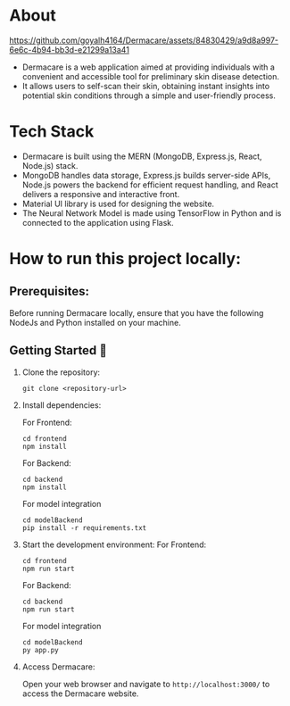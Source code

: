# About

https://github.com/goyalh4164/Dermacare/assets/84830429/a9d8a997-6e6c-4b94-bb3d-e21299a13a41

- Dermacare is a web application aimed at providing individuals with a convenient and accessible tool for preliminary skin disease detection.
- It allows users to self-scan their skin, obtaining instant insights into potential skin conditions through a simple and user-friendly process.

# Tech Stack
- Dermacare is built using the MERN (MongoDB, Express.js, React, Node.js) stack. <br>
- MongoDB handles data storage, Express.js builds server-side APIs, Node.js powers the backend for efficient request handling, and React delivers a responsive and interactive front.
- Material UI library is used for designing the website.
- The Neural Network Model is made using TensorFlow in Python and is connected to the application using Flask.

# How to run this project locally:
## Prerequisites:
Before running Dermacare locally, ensure that you have the following NodeJs and Python installed on your machine.

## Getting Started 🚀
1. Clone the repository:

   ```shell
   git clone <repository-url>
   ```

2. Install dependencies: <br>

   For Frontend:
   ```shell
   cd frontend
   npm install
   ```
   For Backend:
   ```shell
   cd backend
   npm install
   ```
    For model integration
    ```shell
    cd modelBackend
    pip install -r requirements.txt
    ```
3. Start the development environment:
   For Frontend:
   ```shell
   cd frontend
   npm run start
   ```
   For Backend:
   ```shell
   cd backend
   npm run start
   ```
   For model integration
    ```shell
    cd modelBackend
    py app.py
    ```
   
4. Access Dermacare:

   Open your web browser and navigate to `http://localhost:3000/` to access the Dermacare website.
